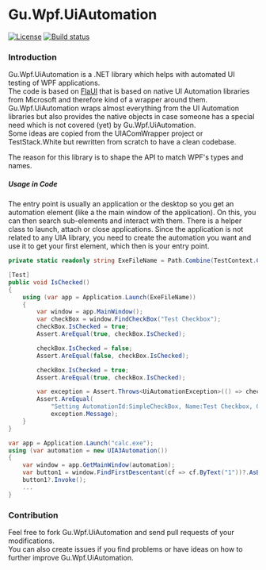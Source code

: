 # Gu.Wpf.UiAutomation

[![License](https://img.shields.io/badge/license-MIT-blue.svg)](LICENSE.md)
[![Build status](https://ci.appveyor.com/api/projects/status/wpxtooew9wicyuqa/branch/master?svg=true)](https://ci.appveyor.com/project/JohanLarsson/gu-wpf-uiautomation/branch/master)


### Introduction
Gu.Wpf.UiAutomation is a .NET library which helps with automated UI testing of WPF applications.<br />
The code is based on [FlaUI](https://github.com/Roemer/FlaUI) that is based on native UI Automation libraries from Microsoft and therefore kind of a wrapper around them.<br />
Gu.Wpf.UiAutomation wraps almost everything from the UI Automation libraries but also provides the native objects in case someone has a special need which is not covered (yet) by Gu.Wpf.UiAutomation.<br />
Some ideas are copied from the UIAComWrapper project or TestStack.White but rewritten from scratch to have a clean codebase.

The reason for this library is to shape the API to match WPF's types and names.

##### Usage in Code
The entry point is usually an application or the desktop so you get an automation element (like a the main window of the application).
On this, you can then search sub-elements and interact with them.
There is a helper class to launch, attach or close applications.
Since the application is not related to any UIA library, you need to create the automation you want and use it to get your first element, which then is your entry point.
```csharp
private static readonly string ExeFileName = Path.Combine(TestContext.CurrentContext.TestDirectory, @"..\..\TestApplications\WpfApplication\bin\WpfApplication.exe");

[Test]
public void IsChecked()
{
    using (var app = Application.Launch(ExeFileName))
    {
        var window = app.MainWindow();
        var checkBox = window.FindCheckBox("Test Checkbox");
        checkBox.IsChecked = true;
        Assert.AreEqual(true, checkBox.IsChecked);

        checkBox.IsChecked = false;
        Assert.AreEqual(false, checkBox.IsChecked);

        checkBox.IsChecked = true;
        Assert.AreEqual(true, checkBox.IsChecked);

        var exception = Assert.Throws<UiAutomationException>(() => checkBox.IsChecked = null);
        Assert.AreEqual(
            "Setting AutomationId:SimpleCheckBox, Name:Test Checkbox, ControlType:check box, FrameworkId:WPF .IsChecked to null failed.",
            exception.Message);
    }
}
```
```csharp
var app = Application.Launch("calc.exe");
using (var automation = new UIA3Automation())
{
    var window = app.GetMainWindow(automation);
    var button1 = window.FindFirstDescentant(cf => cf.ByText("1"))?.AsButton();
    button1?.Invoke();
    ...
}
```

### Contribution
Feel free to fork Gu.Wpf.UiAutomation and send pull requests of your modifications.<br />
You can also create issues if you find problems or have ideas on how to further improve Gu.Wpf.UiAutomation.
